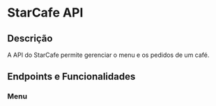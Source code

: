 # StarCafe API

## Descrição
A API do StarCafe permite gerenciar o menu e os pedidos de um café.

## Endpoints e Funcionalidades

### Menu